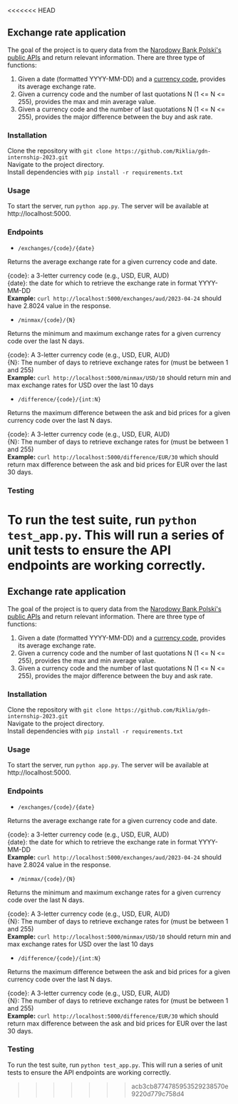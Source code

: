 <<<<<<< HEAD
## Exchange rate application
The goal of the project is to query data from the [Narodowy Bank Polski's public APIs](http://api.nbp.pl/
) and return relevant information.
There are three type of functions:
1. Given a date (formatted YYYY-MM-DD) and a [currency code](https://nbp.pl/en/statistic-and-financial-reporting/rates/table-a/), provides its average exchange rate.
2. Given a currency code and the number of last quotations N (1 <= N <= 255), provides the max and min average value.
3. Given a currency code and the number of last quotations N (1 <= N <= 255), provides the major difference between the buy and ask rate.

### Installation
Clone the repository with `git clone https://github.com/Riklia/gdn-internship-2023.git`  
Navigate to the project directory.  
Install dependencies with `pip install -r requirements.txt`  

### Usage
To start the server, run `python app.py`. The server will be available at http://localhost:5000.

### Endpoints
* `/exchanges/{code}/{date}`  

Returns the average exchange rate for a given currency code and date.

{code}: a 3-letter currency code (e.g., USD, EUR, AUD)  
{date}: the date for which to retrieve the exchange rate in format YYYY-MM-DD  
<b>Example:</b> `curl http://localhost:5000/exchanges/aud/2023-04-24` should have 2.8024 value in the response.

* `/minmax/{code}/{N}`  
  
Returns the minimum and maximum exchange rates for a given currency code over the last N days.

{code}: A 3-letter currency code (e.g., USD, EUR, AUD)  
{N}: The number of days to retrieve exchange rates for (must be between 1 and 255)  
<b>Example:</b> `curl http://localhost:5000/minmax/USD/10` should return min and max exchange rates for USD over the last 10 days

* `/difference/{code}/{int:N}`  

Returns the maximum difference between the ask and bid prices for a given currency code over the last N days.

{code}: A 3-letter currency code (e.g., USD, EUR, AUD)  
{N}: The number of days to retrieve exchange rates for (must be between 1 and 255)  
<b>Example:</b> `curl http://localhost:5000/difference/EUR/30` which should return max difference between the ask and bid prices for EUR over the last 30 days.

### Testing
To run the test suite, run `python test_app.py`. This will run a series of unit tests to ensure the API endpoints are working correctly.
=======
## Exchange rate application
The goal of the project is to query data from the [Narodowy Bank Polski's public APIs](http://api.nbp.pl/
) and return relevant information.
There are three type of functions:
1. Given a date (formatted YYYY-MM-DD) and a [currency code](https://nbp.pl/en/statistic-and-financial-reporting/rates/table-a/), provides its average exchange rate.
2. Given a currency code and the number of last quotations N (1 <= N <= 255), provides the max and min average value.
3. Given a currency code and the number of last quotations N (1 <= N <= 255), provides the major difference between the buy and ask rate.

### Installation
Clone the repository with `git clone https://github.com/Riklia/gdn-internship-2023.git`  
Navigate to the project directory.  
Install dependencies with `pip install -r requirements.txt`  

### Usage
To start the server, run `python app.py`. The server will be available at http://localhost:5000.

### Endpoints
* `/exchanges/{code}/{date}`  

Returns the average exchange rate for a given currency code and date.

{code}: a 3-letter currency code (e.g., USD, EUR, AUD)  
{date}: the date for which to retrieve the exchange rate in format YYYY-MM-DD  
<b>Example:</b> `curl http://localhost:5000/exchanges/aud/2023-04-24` should have 2.8024 value in the response.

* `/minmax/{code}/{N}`  
  
Returns the minimum and maximum exchange rates for a given currency code over the last N days.

{code}: A 3-letter currency code (e.g., USD, EUR, AUD)  
{N}: The number of days to retrieve exchange rates for (must be between 1 and 255)  
<b>Example:</b> `curl http://localhost:5000/minmax/USD/10` should return min and max exchange rates for USD over the last 10 days

* `/difference/{code}/{int:N}`  

Returns the maximum difference between the ask and bid prices for a given currency code over the last N days.

{code}: A 3-letter currency code (e.g., USD, EUR, AUD)  
{N}: The number of days to retrieve exchange rates for (must be between 1 and 255)  
<b>Example:</b> `curl http://localhost:5000/difference/EUR/30` which should return max difference between the ask and bid prices for EUR over the last 30 days.

### Testing
To run the test suite, run `python test_app.py`. This will run a series of unit tests to ensure the API endpoints are working correctly.
>>>>>>> acb3cb8774785953529238570e9220d779c758d4
